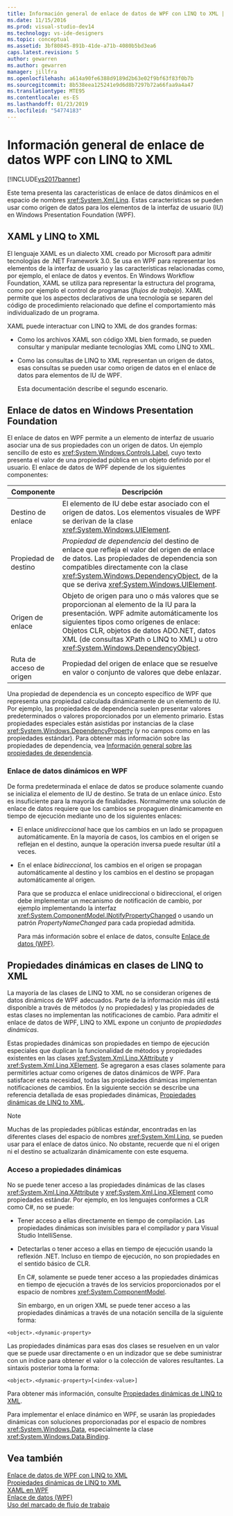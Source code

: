 ```yaml
---
title: Información general de enlace de datos de WPF con LINQ to XML | Microsoft Docs
ms.date: 11/15/2016
ms.prod: visual-studio-dev14
ms.technology: vs-ide-designers
ms.topic: conceptual
ms.assetid: 3bf80845-891b-41de-a71b-4080b5bd3ea6
caps.latest.revision: 5
author: gewarren
ms.author: gewarren
manager: jillfra
ms.openlocfilehash: a614a90fe6388d9189d2b63e02f9bf63f83f0b7b
ms.sourcegitcommit: 8b538eea125241e9d6d8b7297b72a66faa9a4a47
ms.translationtype: MTE95
ms.contentlocale: es-ES
ms.lasthandoff: 01/23/2019
ms.locfileid: "54774183"
---
```

# <a name="wpf-data-binding-with-linq-to-xml-overview"></a>Información general de enlace de datos WPF con LINQ to XML
[!INCLUDE[vs2017banner](../includes/vs2017banner.md)]

Este tema presenta las características de enlace de datos dinámicos en el espacio de nombres <xref:System.Xml.Linq>. Estas características se pueden usar como origen de datos para los elementos de la interfaz de usuario (IU) en Windows Presentation Foundation (WPF).  
  
## <a name="xaml-and-linq-to-xml"></a>XAML y LINQ to XML  
 El lenguaje XAML es un dialecto XML creado por Microsoft para admitir tecnologías de .NET Framework 3.0. Se usa en WPF para representar los elementos de la interfaz de usuario y las características relacionadas como, por ejemplo, el enlace de datos y eventos. En Windows Workflow Foundation, XAML se utiliza para representar la estructura del programa, como por ejemplo el control de programas (*flujos de trabajo*). XAML permite que los aspectos declarativos de una tecnología se separen del código de procedimiento relacionado que define el comportamiento más individualizado de un programa.  
  
 XAML puede interactuar con LINQ to XML de dos grandes formas:  
  
- Como los archivos XAML son código XML bien formado, se pueden consultar y manipular mediante tecnologías XML como LINQ to XML.  
  
- Como las consultas de LINQ to XML representan un origen de datos, esas consultas se pueden usar como origen de datos en el enlace de datos para elementos de IU de WPF.  
  
  Esta documentación describe el segundo escenario.  
  
## <a name="data-binding-in-the-windows-presentation-foundation"></a>Enlace de datos en Windows Presentation Foundation  
 El enlace de datos en WPF permite a un elemento de interfaz de usuario asociar una de sus propiedades con un origen de datos. Un ejemplo sencillo de esto es <xref:System.Windows.Controls.Label>, cuyo texto presenta el valor de una propiedad pública en un objeto definido por el usuario. El enlace de datos de WPF depende de los siguientes componentes:  
  
|Componente|Descripción|  
|---------------|-----------------|  
|Destino de enlace|El elemento de IU debe estar asociado con el origen de datos. Los elementos visuales de WPF se derivan de la clase <xref:System.Windows.UIElement>.|  
|Propiedad de destino|*Propiedad de dependencia* del destino de enlace que refleja el valor del origen de enlace de datos. Las propiedades de dependencia son compatibles directamente con la clase <xref:System.Windows.DependencyObject>, de la que se deriva <xref:System.Windows.UIElement>.|  
|Origen de enlace|Objeto de origen para uno o más valores que se proporcionan al elemento de la IU para la presentación. WPF admite automáticamente los siguientes tipos como orígenes de enlace: Objetos CLR, objetos de datos ADO.NET, datos XML (de consultas XPath o LINQ to XML) u otro <xref:System.Windows.DependencyObject>.|  
|Ruta de acceso de origen|Propiedad del origen de enlace que se resuelve en valor o conjunto de valores que debe enlazar.|  
  
 Una propiedad de dependencia es un concepto específico de WPF que representa una propiedad calculada dinámicamente de un elemento de IU. Por ejemplo, las propiedades de dependencia suelen presentar valores predeterminados o valores proporcionados por un elemento primario. Estas propiedades especiales están asistidas por instancias de la clase <xref:System.Windows.DependencyProperty> (y no campos como en las propiedades estándar). Para obtener más información sobre las propiedades de dependencia, vea [Información general sobre las propiedades de dependencia](http://msdn.microsoft.com/library/d119d00c-3afb-48d6-87a0-c4da4f83dee5).  
  
### <a name="dynamic-data-binding-in-wpf"></a>Enlace de datos dinámicos en WPF  
 De forma predeterminada el enlace de datos se produce solamente cuando se inicializa el elemento de IU de destino. Se trata de un enlace *único*. Esto es insuficiente para la mayoría de finalidades. Normalmente una solución de enlace de datos requiere que los cambios se propaguen dinámicamente en tiempo de ejecución mediante uno de los siguientes enlaces:  
  
- El enlace *unidireccional* hace que los cambios en un lado se propaguen automáticamente. En la mayoría de casos, los cambios en el origen se reflejan en el destino, aunque la operación inversa puede resultar útil a veces.  
  
- En el enlace *bidireccional*, los cambios en el origen se propagan automáticamente al destino y los cambios en el destino se propagan automáticamente al origen.  
  
  Para que se produzca el enlace unidireccional o bidireccional, el origen debe implementar un mecanismo de notificación de cambio, por ejemplo implementando la interfaz <xref:System.ComponentModel.INotifyPropertyChanged> o usando un patrón *PropertyNameChanged* para cada propiedad admitida.  
  
  Para más información sobre el enlace de datos, consulte [Enlace de datos (WPF)](http://msdn.microsoft.com/library/90f79b97-17e7-40d1-abf0-3ba600ad1d7e).  
  
## <a name="dynamic-properties-in-linq-to-xml-classes"></a>Propiedades dinámicas en clases de LINQ to XML  
 La mayoría de las clases de LINQ to XML no se consideran orígenes de datos dinámicos de WPF adecuados. Parte de la información más útil está disponible a través de métodos (y no propiedades) y las propiedades de estas clases no implementan las notificaciones de cambio. Para admitir el enlace de datos de WPF, LINQ to XML expone un conjunto de *propiedades dinámicas*.  
  
 Estas propiedades dinámicas son propiedades en tiempo de ejecución especiales que duplican la funcionalidad de métodos y propiedades existentes en las clases <xref:System.Xml.Linq.XAttribute> y <xref:System.Xml.Linq.XElement>. Se agregaron a esas clases solamente para permitirles actuar como orígenes de datos dinámicos de WPF. Para satisfacer esta necesidad, todas las propiedades dinámicas implementan notificaciones de cambios. En la siguiente sección se describe una referencia detallada de esas propiedades dinámicas, [Propiedades dinámicas de LINQ to XML](../designers/linq-to-xml-dynamic-properties.md).  
  
> [!NOTE]
>  Muchas de las propiedades públicas estándar, encontradas en las diferentes clases del espacio de nombres <xref:System.Xml.Linq>, se pueden usar para el enlace de datos único. No obstante, recuerde que ni el origen ni el destino se actualizarán dinámicamente con este esquema.  
  
### <a name="accessing-dynamic-properties"></a>Acceso a propiedades dinámicas  
 No se puede tener acceso a las propiedades dinámicas de las clases <xref:System.Xml.Linq.XAttribute> y <xref:System.Xml.Linq.XElement> como propiedades estándar. Por ejemplo, en los lenguajes conformes a CLR como C#, no se puede:  
  
- Tener acceso a ellas directamente en tiempo de compilación. Las propiedades dinámicas son invisibles para el compilador y para Visual Studio IntelliSense.  
  
- Detectarlas o tener acceso a ellas en tiempo de ejecución usando la reflexión .NET. Incluso en tiempo de ejecución, no son propiedades en el sentido básico de CLR.  
  
  En C#, solamente se puede tener acceso a las propiedades dinámicas en tiempo de ejecución a través de los servicios proporcionados por el espacio de nombres <xref:System.ComponentModel>.  
  
  Sin embargo, en un origen XML se puede tener acceso a las propiedades dinámicas a través de una notación sencilla de la siguiente forma:  
  
```  
<object>.<dynamic-property>  
```  
  
 Las propiedades dinámicas para esas dos clases se resuelven en un valor que se puede usar directamente o en un indizador que se debe suministrar con un índice para obtener el valor o la colección de valores resultantes. La sintaxis posterior toma la forma:  
  
```  
<object>.<dynamic-property>[<index-value>]  
```  
  
 Para obtener más información, consulte [Propiedades dinámicas de LINQ to XML](../designers/linq-to-xml-dynamic-properties.md).  
  
 Para implementar el enlace dinámico en WPF, se usarán las propiedades dinámicas con soluciones proporcionadas por el espacio de nombres <xref:System.Windows.Data>, especialmente la clase <xref:System.Windows.Data.Binding>.  
  
## <a name="see-also"></a>Vea también  
 [Enlace de datos de WPF con LINQ to XML](../designers/wpf-data-binding-with-linq-to-xml.md)   
 [Propiedades dinámicas de LINQ to XML](../designers/linq-to-xml-dynamic-properties.md)   
 [XAML en WPF](http://msdn.microsoft.com/library/5d858575-a83b-42df-ad3f-047ed2d6e3c8)   
 [Enlace de datos (WPF)](http://msdn.microsoft.com/library/90f79b97-17e7-40d1-abf0-3ba600ad1d7e)   
 [Uso del marcado de flujo de trabajo](http://go.microsoft.com/fwlink/?LinkId=98685)
